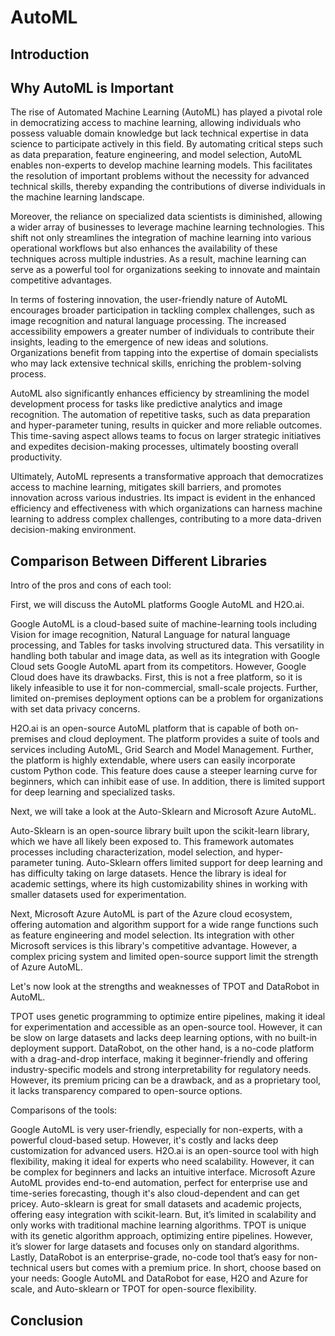 # AutoML

## Introduction 


## Why AutoML is Important

The rise of Automated Machine Learning (AutoML) has played a pivotal role in democratizing access to machine learning, allowing individuals who possess valuable domain knowledge but lack technical expertise in data science to participate actively in this field. By automating critical steps such as data preparation, feature engineering, and model selection, AutoML enables non-experts to develop machine learning models. This facilitates the resolution of important problems without the necessity for advanced technical skills, thereby expanding the contributions of diverse individuals in the machine learning landscape.

Moreover, the reliance on specialized data scientists is diminished, allowing a wider array of businesses to leverage machine learning technologies. This shift not only streamlines the integration of machine learning into various operational workflows but also enhances the availability of these techniques across multiple industries. As a result, machine learning can serve as a powerful tool for organizations seeking to innovate and maintain competitive advantages.

In terms of fostering innovation, the user-friendly nature of AutoML encourages broader participation in tackling complex challenges, such as image recognition and natural language processing. The increased accessibility empowers a greater number of individuals to contribute their insights, leading to the emergence of new ideas and solutions. Organizations benefit from tapping into the expertise of domain specialists who may lack extensive technical skills, enriching the problem-solving process.

AutoML also significantly enhances efficiency by streamlining the model development process for tasks like predictive analytics and image recognition. The automation of repetitive tasks, such as data preparation and hyper-parameter tuning, results in quicker and more reliable outcomes. This time-saving aspect allows teams to focus on larger strategic initiatives and expedites decision-making processes, ultimately boosting overall productivity.

Ultimately, AutoML represents a transformative approach that democratizes access to machine learning, mitigates skill barriers, and promotes innovation across various industries. Its impact is evident in the enhanced efficiency and effectiveness with which organizations can harness machine learning to address complex challenges, contributing to a more data-driven decision-making environment.

## Comparison Between Different Libraries
Intro of the pros and cons of each tool:

First, we will discuss the AutoML platforms Google AutoML and H2O.ai.

Google AutoML is a cloud-based suite of machine-learning tools including Vision for image recognition, Natural Language for natural language processing, and Tables for tasks involving structured data. This versatility in handling both tabular and image data, as well as its integration with Google Cloud sets Google AutoML apart from its competitors. However, Google Cloud does have its drawbacks. First, this is not a free platform, so it is likely infeasible to use it for non-commercial, small-scale projects. Further, limited on-premises deployment options can be a problem for organizations with set data privacy concerns. 

H2O.ai is an open-source AutoML platform that is capable of both on-premises and cloud deployment. The platform provides a suite of tools and services including AutoML, Grid Search and Model Management. Further, the platform is highly extendable, where users can easily incorporate custom Python code. This feature does cause a steeper learning curve for beginners, which can inhibit ease of use. In addition, there is limited support for deep learning and specialized tasks.  

Next, we will take a look at the Auto-Sklearn and Microsoft Azure AutoML.

Auto-Sklearn is an open-source library built upon the scikit-learn library, which we have all likely been exposed to. This framework automates processes including characterization, model selection, and hyper-parameter tuning. Auto-Sklearn offers limited support for deep learning and has difficulty taking on large datasets. Hence the library is ideal for academic settings, where its high customizability shines in working with smaller datasets used for experimentation. 

Next, Microsoft Azure AutoML is part of the Azure cloud ecosystem, offering automation and algorithm support for a wide range functions such as feature engineering and model selection. Its integration with other Microsoft services is this library's competitive advantage. However, a complex pricing system and limited open-source support limit the strength of Azure AutoML.

Let's now look at the strengths and weaknesses of TPOT and DataRobot in AutoML.

TPOT uses genetic programming to optimize entire pipelines, making it ideal for experimentation and accessible as an open-source tool. However, it can be slow on large datasets and lacks deep learning options, with no built-in deployment support.
DataRobot, on the other hand, is a no-code platform with a drag-and-drop interface, making it beginner-friendly and offering industry-specific models and strong interpretability for regulatory needs. However, its premium pricing can be a drawback, and as a proprietary tool, it lacks transparency compared to open-source options.

Comparisons of the tools:

Google AutoML is very user-friendly, especially for non-experts, with a powerful cloud-based setup. However, it's costly and lacks deep customization for advanced users.
H2O.ai is an open-source tool with high flexibility, making it ideal for experts who need scalability. However, it can be complex for beginners and lacks an intuitive interface.
Microsoft Azure AutoML provides end-to-end automation, perfect for enterprise use and time-series forecasting, though it's also cloud-dependent and can get pricey.
Auto-sklearn is great for small datasets and academic projects, offering easy integration with scikit-learn. But, it’s limited in scalability and only works with traditional machine learning algorithms.
TPOT is unique with its genetic algorithm approach, optimizing entire pipelines. However, it’s slower for large datasets and focuses only on standard algorithms.
Lastly, DataRobot is an enterprise-grade, no-code tool that’s easy for non-technical users but comes with a premium price.
In short, choose based on your needs: Google AutoML and DataRobot for ease, H2O and Azure for scale, and Auto-sklearn or TPOT for open-source flexibility.

## Conclusion
